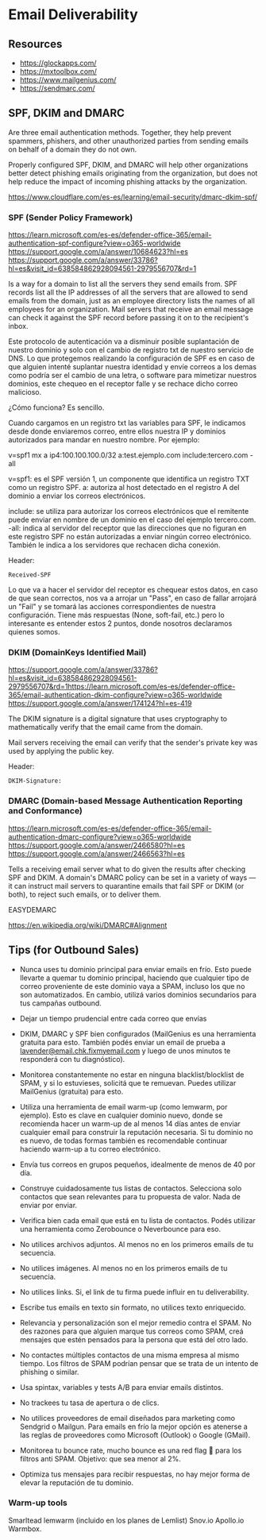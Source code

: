 # Email Deliverability

## Resources
- <https://glockapps.com/>
- <https://mxtoolbox.com/>
- <https://www.mailgenius.com/>
- <https://sendmarc.com/>







## SPF, DKIM and DMARC
Are three email authentication methods.
Together, they help prevent spammers, phishers, and other unauthorized parties from sending emails on behalf of a domain they do not own.

Properly configured SPF, DKIM, and DMARC will help other organizations better detect phishing emails originating from the organization, but does not help reduce the impact of incoming phishing attacks by the organization.

https://www.cloudflare.com/es-es/learning/email-security/dmarc-dkim-spf/



### SPF (Sender Policy Framework)
https://learn.microsoft.com/es-es/defender-office-365/email-authentication-spf-configure?view=o365-worldwide
https://support.google.com/a/answer/10684623?hl=es
https://support.google.com/a/answer/33786?hl=es&visit_id=638584862928094561-2979556707&rd=1


Is a way for a domain to list all the servers they send emails from.
SPF records list all the IP addresses of all the servers that are allowed to send emails from the domain, just as an employee directory lists the names of all employees for an organization.
Mail servers that receive an email message can check it against the SPF record before passing it on to the recipient's inbox.

Este protocolo de autenticación va a disminuir posible suplantación de nuestro dominio y solo con el cambio de registro txt de nuestro servicio de DNS.
Lo que protegemos realizando la configuración de SPF es en caso de que alguien intenté suplantar nuestra identidad y envíe correos a los demas como podría ser el cambio de una letra, o software para mimetizar nuestros dominios, este chequeo en el receptor falle y se rechace dicho correo malicioso. 

¿Cómo funciona? Es sencillo.

Cuando cargamos en un registro txt las variables para SPF, le indicamos desde donde enviaremos correo, entre ellos nuestra IP y dominios autorizados para mandar en nuestro nombre. Por ejemplo:

v=spf1 mx a ip4:100.100.100.0/32 a:test.ejemplo.com include:tercero.com -all

v=spf1: es el SPF versión 1, un componente que identifica un registro TXT como un registro SPF.
a: autoriza al host detectado en el registro A del dominio a enviar los correos electrónicos.

include: se utiliza para autorizar los correos electrónicos que el remitente puede enviar en nombre de un dominio en el caso del ejemplo tercero.com.
-all: indica al servidor del receptor que las direcciones que no figuran en este registro SPF no están autorizadas a enviar ningún correo electrónico. También le indica a los servidores que rechacen dicha conexión.


Header:
```
Received-SPF
```

Lo que va a hacer el servidor del receptor es chequear estos datos, en caso de que sean correctos, nos va a arrojar un "Pass", en caso de fallar arrojará un "Fail" y se tomará las acciones correspondientes de nuestra configuración. Tiene más respuestas (None, soft-fail, etc.) pero lo interesante es entender estos 2 puntos, donde nosotros declaramos quienes somos.






### DKIM (DomainKeys Identified Mail)
https://support.google.com/a/answer/33786?hl=es&visit_id=638584862928094561-2979556707&rd=1https://learn.microsoft.com/es-es/defender-office-365/email-authentication-dkim-configure?view=o365-worldwide
https://support.google.com/a/answer/174124?hl=es-419

The DKIM signature is a digital signature that uses cryptography to mathematically verify that the email came from the domain.

Mail servers receiving the email can verify that the sender's private key was used by applying the public key.


Header:
```
DKIM-Signature:
```






### DMARC (Domain-based Message Authentication Reporting and Conformance)
https://learn.microsoft.com/es-es/defender-office-365/email-authentication-dmarc-configure?view=o365-worldwide
https://support.google.com/a/answer/2466580?hl=es
https://support.google.com/a/answer/2466563?hl=es


Tells a receiving email server what to do given the results after checking SPF and DKIM.
A domain's DMARC policy can be set in a variety of ways — it can instruct mail servers to quarantine emails that fail SPF or DKIM (or both), to reject such emails, or to deliver them.




EASYDEMARC

https://en.wikipedia.org/wiki/DMARC#Alignment




















































## Tips (for Outbound Sales)
- Nunca uses tu dominio principal para enviar emails en frío. Esto puede llevarte a quemar tu dominio principal, haciendo que cualquier tipo de correo proveniente de este dominio vaya a SPAM, incluso los que no son automatizados. En cambio, utilizá varios dominios secundarios para tus campañas outbound.
- Dejar un tiempo prudencial entre cada correo que envías
- DKIM, DMARC y SPF bien configurados (MailGenius es una herramienta gratuita para esto. También podés enviar un email de prueba a lavender@email.chk.fixmyemail.com y luego de unos minutos te responderá con tu diagnóstico).
- Monitorea constantemente no estar en ninguna blacklist/blocklist de SPAM, y si lo estuvieses, solicitá que te remuevan. Puedes utilizar MailGenius (gratuita) para esto.
- Utiliza una herramienta de email warm-up (como lemwarm, por ejemplo). Esto es clave en cualquier dominio nuevo, donde se recomienda hacer un warm-up de al menos 14 días antes de enviar cualquier email para construir la reputación necesaria. Si tu dominio no es nuevo, de todas formas también es recomendable continuar haciendo warm-up a tu correo electrónico.
- Envía tus correos en grupos pequeños, idealmente de menos de 40 por día.
- Construye cuidadosamente tus listas de contactos. Selecciona solo contactos que sean relevantes para tu propuesta de valor. Nada de enviar por enviar.
- Verifica bien cada email que está en tu lista de contactos. Podés utilizar una herramienta como Zerobounce o Neverbounce para eso.
- No utilices archivos adjuntos. Al menos no en los primeros emails de tu secuencia.
- No utilices imágenes. Al menos no en los primeros emails de tu secuencia.
- No utilices links. Si, el link de tu firma puede influir en tu deliverability.
- Escribe tus emails en texto sin formato, no utilices texto enriquecido.
- Relevancia y personalización son el mejor remedio contra el SPAM. No des razones para que alguien marque tus correos como SPAM, creá mensajes que estén pensados para la persona que está del otro lado.

- No contactes múltiples contactos de una misma empresa al mismo tiempo. Los filtros
de SPAM podrían pensar que se trata de un intento de phishing o similar.
- Usa spintax, variables y tests A/B para enviar emails distintos.
- No trackees tu tasa de apertura o de clics.
- No utilices proveedores de email diseñados para marketing como Sendgrid o Mailgun. Para emails en frío la mejor opción es atenerse a las reglas de proveedores como Microsoft (Outlook) o Google (GMail).
- Monitorea tu bounce rate, mucho bounce es una red flag 🚩 para los filtros anti SPAM. Objetivo: que sea menor al 2%.
- Optimiza tus mensajes para recibir respuestas, no hay mejor forma de elevar la reputación de tu dominio.


### Warm-up tools
Smarltead
lemwarm (incluido en los planes de Lemlist)
Snov.io
Apollo.io
Warmbox.